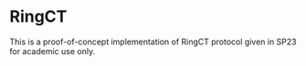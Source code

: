# RingCT
This is a proof-of-concept implementation of RingCT protocol given in SP23 for academic use only.
